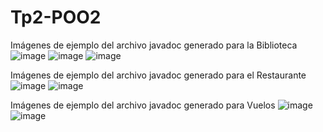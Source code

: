 # Tp2-POO2
Imágenes de ejemplo del archivo javadoc generado para la Biblioteca
![image](https://github.com/user-attachments/assets/750b42e2-742e-4b39-ae6e-93203fd7101b)
![image](https://github.com/user-attachments/assets/4d02edbd-1832-4b94-bdcc-3c351f0f25a2)
![image](https://github.com/user-attachments/assets/047c15c6-669e-4db4-aa77-504347bb92a9)

Imágenes de ejemplo del archivo javadoc generado para el Restaurante
![image](https://github.com/user-attachments/assets/9f3f4ccf-044f-4ebf-a198-b076e81ea280)
![image](https://github.com/user-attachments/assets/cb5f3da0-3c66-4cb8-9311-d906eb16d2e7)

Imágenes de ejemplo del archivo javadoc generado para Vuelos
![image](https://github.com/user-attachments/assets/80fd5804-2a12-4836-b042-8bdd07688678)
![image](https://github.com/user-attachments/assets/9edc46f3-c8ec-40aa-9735-e5a44b4e9bc1)


